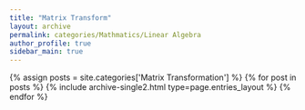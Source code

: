 ```yaml
---
title: "Matrix Transform"
layout: archive
permalink: categories/Mathmatics/Linear Algebra
author_profile: true
sidebar_main: true
---
```



{% assign posts = site.categories['Matrix Transformation'] %}
{% for post in posts %} {% include archive-single2.html type=page.entries_layout %} {% endfor %}